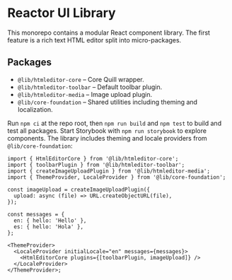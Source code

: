 # Reactor UI Library

This monorepo contains a modular React component library. The first feature is a rich text HTML editor split into micro-packages.

## Packages

- `@lib/htmleditor-core` – Core Quill wrapper.
- `@lib/htmleditor-toolbar` – Default toolbar plugin.
- `@lib/htmleditor-media` – Image upload plugin.
- `@lib/core-foundation` – Shared utilities including theming and localization.

Run `npm ci` at the repo root, then `npm run build` and `npm test` to build and test all packages. Start Storybook with `npm run storybook` to explore components. The library includes theming and locale providers from `@lib/core-foundation`:

```tsx
import { HtmlEditorCore } from '@lib/htmleditor-core';
import { toolbarPlugin } from '@lib/htmleditor-toolbar';
import { createImageUploadPlugin } from '@lib/htmleditor-media';
import { ThemeProvider, LocaleProvider } from '@lib/core-foundation';

const imageUpload = createImageUploadPlugin({
  upload: async (file) => URL.createObjectURL(file),
});

const messages = {
  en: { hello: 'Hello' },
  es: { hello: 'Hola' },
};

<ThemeProvider>
  <LocaleProvider initialLocale="en" messages={messages}>
    <HtmlEditorCore plugins={[toolbarPlugin, imageUpload]} />
  </LocaleProvider>
</ThemeProvider>;
```
